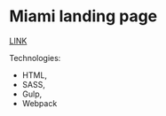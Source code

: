# Miami landing page
[LINK](https://SeiAlek.github.io/miami)

Technologies:
- HTML,
- SASS,
- Gulp,
- Webpack
